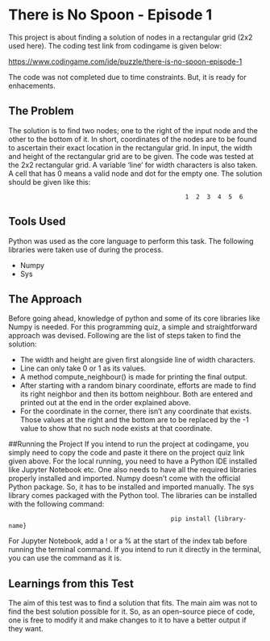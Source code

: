 # There is No Spoon - Episode 1

This project is about finding a solution of nodes in a rectangular grid (2x2 used here). The coding test link from codingame is given below:

https://www.codingame.com/ide/puzzle/there-is-no-spoon-episode-1

The code was not completed due to time constraints. But, it is ready for enhacements.

## The Problem
The solution is to find two nodes; one to the right of the input node and the other to the bottom of it. In short, coordinates of the nodes are to be found to ascertain their exact location in the rectangular grid.
In input, the width and height of the rectangular grid are to be given. The code was tested at the 2x2 rectangular grid. A variable ‘line’ for width characters is also taken. A cell that has 0 means a valid node and dot for the empty one. The solution should be given like this:

                                                     1  2  3  4  5  6

## Tools Used
Python was used as the core language to perform this task. The following libraries were taken use of during the process.
- Numpy
-	Sys
## The Approach
Before going ahead, knowledge of python and some of its core libraries like Numpy is needed. For this programming quiz, a simple and straightforward approach was devised. Following are the list of steps taken to find the solution:
- The width and height are given first alongside line of width characters.
- Line can only take 0 or 1 as its values.
-	A method compute_neighbour() is made for printing the final output.
-	After starting with a random binary coordinate, efforts are made to find its right neighbor and then its bottom neighbour. Both are entered and printed out at the end in the order explained above.
-	For the coordinate in the corner, there isn’t any coordinate that exists. Those values at the right and the bottom are to be replaced by the -1 value to show that no such node exists at that coordinate.

##Running the Project
If you intend to run the project at codingame, you simply need to copy the code and paste it there on the project quiz link given above. For the local running, you need to have a Python IDE installed like Jupyter Notebook etc.
One also needs to have all the required libraries properly installed and imported. Numpy doesn’t come with the official Python package. So, it has to be installed and imported manually. The sys library comes packaged with the Python tool. The libraries can be installed with the following command:

                                                 pip install {library-name}

For Jupyter Notebook, add a ! or a % at the start of the index tab before running the terminal command. If you intend to run it directly in the terminal, you can use the command as it is.

## Learnings from this Test
The aim of this test was to find a solution that fits. The main aim was not to find the best solution possible for it. So, as an open-source piece of code, one is free to modify it and make changes to it to have a better output if they want.
